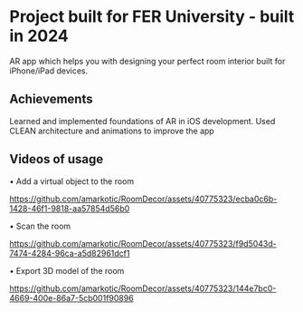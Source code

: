 # Project built for FER University - built in 2024

AR app which helps you with designing your perfect room interior built for iPhone/iPad devices.

## Achievements
Learned and implemented foundations of AR in iOS development. Used CLEAN architecture and animations to improve the app

## Videos of usage

• Add a virtual object to the room

https://github.com/amarkotic/RoomDecor/assets/40775323/ecba0c6b-1428-46f1-9818-aa57854d56b0

• Scan the room

https://github.com/amarkotic/RoomDecor/assets/40775323/f9d5043d-7474-4284-96ca-a5d82961dcf1

• Export 3D model of the room

https://github.com/amarkotic/RoomDecor/assets/40775323/144e7bc0-4669-400e-86a7-5cb001f90896
